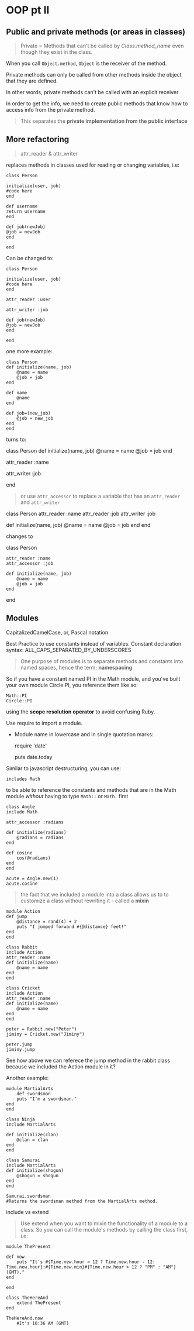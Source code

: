 # OOP pt II

## Public and private methods (or areas in classes)

> Private = Methods that can't be called by <i>Class.method_name</i> even though they exist in the class.

When you call <code>Object.method</code>, <code>Object</code> is the receiver of the method.

Private methods can only be called from other methods inside the object that they are defined.

In other words, private methods can't be called with an explicit receiver

In order to get the info, we need to create public methods that know how to access info from the private method.

> This separates the <b>private implementation from the public interface</b>

## More refactoring

> attr_reader & attr_writer

replaces methods in classes used for reading or changing variables, i.e:

    class Person 

    initialize(user, job)
    #code here
    end

    def username
    return username
    end

    def job(newJob)
    @job = newJob
    end

    end

Can be changed to:

    class Person 

    initialize(user, job)
    #code here
    end

    attr_reader :user

    attr_writer :job

    def job(newJob)
    @job = newJob
    end

    end

one more example:

    class Person
    def initialize(name, job)
        @name = name
        @job = job
    end
    
    def name
        @name
    end
    
    def job=(new_job)
        @job = new_job
    end
    end

turns to:

class Person
  def initialize(name, job)
    @name = name
    @job = job
  end
  
attr_reader :name
 
attr_writer :job
  
end

> or use <code>attr_accessor</code> to replace a variable that has an <code>attr_reader</code> and <code>attr_writer</code>

class Person
  attr_reader :name
  attr_reader :job
  attr_writer :job
  
  def initialize(name, job)
    @name = name
    @job = job
  end
end

changes to

class Person

    attr_reader :name
    attr_accessor :job

    def initialize(name, job)
        @name = name
        @job = job
    end
end

## Modules

CapitalizedCamelCase, or, Pascal notation

Best Practice to use constants instead of variables. Constant declaration syntax: ALL_CAPS_SEPARATED_BY_UNDERSCORES

> One purpose of modules is to separate methods and constants into named spaces, hence the term; <b>namespacing</b>

So if you have a constant named PI in the Math module, and you've built your own module Circle.PI, you reference them like so:

    Math::PI
    Circle::PI

using the <b>scope resolution operator</b> to avoid confusing Ruby.

Use require to import a module.
- Module name in lowercase and in single quotation marks:

    require 'date'

    puts date.today

Similar to javascript destructuring, you can use:

    includes Math

to be able to reference the constants and methods that are in the Math module <i>without</i> having to type <code>Math::</code> or <code>Math.</code> first

    class Angle
    include Math
    
    attr_accessor :radians
    
    def initialize(radians)
        @radians = radians
    end
    
    def cosine
        cos(@radians)
    end
    end

    acute = Angle.new(1)
    acute.cosine

> the fact that we included a module into a class allows us to to customize a class without rewriting it - called a <b>mixin</b>

    module Action
    def jump
        @distance = rand(4) + 2
        puts "I jumped forward #{@distance} feet!"
    end
    end

    class Rabbit
    include Action
    attr_reader :name
    def initialize(name)
        @name = name
    end
    end

    class Cricket
    include Action
    attr_reader :name
    def initialize(name)
        @name = name
    end
    end

    peter = Rabbit.new("Peter")
    jiminy = Cricket.new("Jiminy")

    peter.jump
    jiminy.jump

See how above we can referece the jump method in the rabbit class because we included the Action module in it?

Another example:

    module MartialArts
        def swordsman
        puts "I'm a swordsman."
    end
    end

    class Ninja
    include MartialArts

    def initialize(clan)
        @clan = clan
    end
    end

    class Samurai
    include MartialArts
    def initialize(shogun)
        @shogun = shogun
    end
    end

    Samurai.swordsman
    #Returns the swordsman method from the MartialArts method.

include vs extend

> Use extend when you want to mixin the functionality of a module to a class.  So you can call the module's methods by calling the class first, i.e:

    module ThePresent
    
    def now
        puts "It's #{Time.new.hour > 12 ? Time.new.hour - 12: Time.new.hour}:#{Time.new.min}#{Time.new.hour > 12 ? "PM" : "AM"}(GMT)."
    end
    
    end

    class TheHereAnd
        extend ThePresent
    end

    TheHereAnd.now
        #It's 10:36 AM (GMT)



